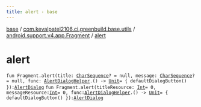 ```yaml
---
title: alert - base
---
```


[base](../../index.html) / [com.kevalpatel2106.ci.greenbuild.base.utils](../index.html) / [android.support.v4.app.Fragment](index.html) / [alert](./alert.html)

# alert

`fun Fragment.alert(title: `[`CharSequence`](https://kotlinlang.org/api/latest/jvm/stdlib/kotlin/-char-sequence/index.html)`? = null, message: `[`CharSequence`](https://kotlinlang.org/api/latest/jvm/stdlib/kotlin/-char-sequence/index.html)`? = null, func: `[`AlertDialogHelper`](../-alert-dialog-helper/index.html)`.() -> `[`Unit`](https://kotlinlang.org/api/latest/jvm/stdlib/kotlin/-unit/index.html)` = { defaultDialogButton() }): `[`AlertDialog`](https://developer.android.com/reference/android/app/AlertDialog.html)
`fun Fragment.alert(titleResource: `[`Int`](https://kotlinlang.org/api/latest/jvm/stdlib/kotlin/-int/index.html)` = 0, messageResource: `[`Int`](https://kotlinlang.org/api/latest/jvm/stdlib/kotlin/-int/index.html)` = 0, func: `[`AlertDialogHelper`](../-alert-dialog-helper/index.html)`.() -> `[`Unit`](https://kotlinlang.org/api/latest/jvm/stdlib/kotlin/-unit/index.html)` = { defaultDialogButton() }): `[`AlertDialog`](https://developer.android.com/reference/android/app/AlertDialog.html)